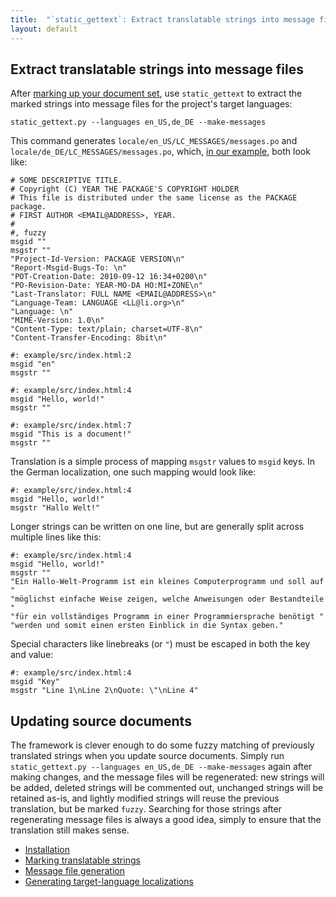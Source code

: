 ```yaml
---
title:  "`static_gettext`: Extract translatable strings into message files"
layout: default
---
```

Extract translatable strings into message files
-----------------------------------------------

After [marking up your document set][Markup], use `static_gettext` to 
extract the marked strings into message files for the project's target
languages:

    static_gettext.py --languages en_US,de_DE --make-messages

This command generates `locale/en_US/LC_MESSAGES/messages.po` and
`locale/de_DE/LC_MESSAGES/messages.po`, which, [in our example][example],
both look like:

    # SOME DESCRIPTIVE TITLE.
    # Copyright (C) YEAR THE PACKAGE'S COPYRIGHT HOLDER
    # This file is distributed under the same license as the PACKAGE package.
    # FIRST AUTHOR <EMAIL@ADDRESS>, YEAR.
    #
    #, fuzzy
    msgid ""
    msgstr ""
    "Project-Id-Version: PACKAGE VERSION\n"
    "Report-Msgid-Bugs-To: \n"
    "POT-Creation-Date: 2010-09-12 16:34+0200\n"
    "PO-Revision-Date: YEAR-MO-DA HO:MI+ZONE\n"
    "Last-Translator: FULL NAME <EMAIL@ADDRESS>\n"
    "Language-Team: LANGUAGE <LL@li.org>\n"
    "Language: \n"
    "MIME-Version: 1.0\n"
    "Content-Type: text/plain; charset=UTF-8\n"
    "Content-Transfer-Encoding: 8bit\n"

    #: example/src/index.html:2
    msgid "en"
    msgstr ""

    #: example/src/index.html:4
    msgid "Hello, world!"
    msgstr ""

    #: example/src/index.html:7
    msgid "This is a document!"
    msgstr ""

Translation is a simple process of mapping `msgstr` values to `msgid` keys.
In the German localization, one such mapping would look like:

    #: example/src/index.html:4
    msgid "Hello, world!"
    msgstr "Hallo Welt!"

Longer strings can be written on one line, but are generally split across
multiple lines like this:

    #: example/src/index.html:4
    msgid "Hello, world!"
    msgstr ""
    "Ein Hallo-Welt-Programm ist ein kleines Computerprogramm und soll auf "
    "möglichst einfache Weise zeigen, welche Anweisungen oder Bestandteile "
    "für ein vollständiges Programm in einer Programmiersprache benötigt "
    "werden und somit einen ersten Einblick in die Syntax geben."

Special characters like linebreaks (or `"`) must be escaped in both the key 
and value:

    #: example/src/index.html:4
    msgid "Key"
    msgstr "Line 1\nLine 2\nQuote: \"\nLine 4"

Updating source documents
-------------------------

The framework is clever enough to do some fuzzy matching of previously
translated strings when you update source documents.  Simply run
`static_gettext.py --languages en_US,de_DE --make-messages` again after making changes,
and the message files will be regenerated: new strings will be added,
deleted strings will be commented out, unchanged strings will be retained
as-is, and lightly modified strings will reuse the previous translation,
but be marked `fuzzy`.  Searching for those strings after regenerating
message files is always a good idea, simply to ensure that the translation
still makes sense.

<ul class="usage" role="navigation">
  <li><a href="./install.html">Installation</a></li>
  <li><a href="./markup.html">Marking translatable strings</a></li>
  <li><a href="./extraction.html">Message file generation</a></li>
  <li><a href="./build.html">Generating target-language localizations</a></li>
</ul>

[Markup]:     markup.html
[Extraction]: extraction.html
[Build]:      build.html
[install]:  ./install.html
[example]:  http://github.com/mikewest/static_gettext/tree/master/example/
